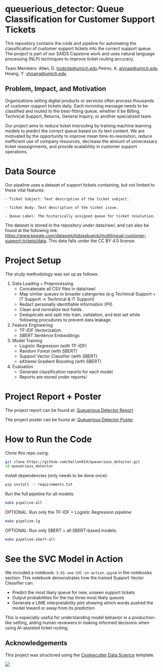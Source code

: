 # queuerious_detector: Queue Classification for Customer Support Tickets

This repository contains the code and pipeline for automating the classification of customer support tickets into the correct support queue. The project is part of our SAIDS Capstone work and uses natural language processing (NLP) techniques to improve ticket routing accuracy. 

Team Members: 
Allen, D.      toobrite@umich.edu
Petrov, A.     alynap@umich.edu
Hoang, Y.      yhoang@umich.edu

## Problem, Impact, and Motivation
Organizations selling digital products or services often process thousands of customer-support tickets daily. Each incoming message needs to be classified and routed to the best-fitting queue, whether it be Billing, Technical Support, Returns, General Inquiry, or another specialized team. 

Our project aims to reduce ticket misrouting by training machine learning models to predict the correct queue based on its text content. We are motivated by the opportunity to improve mean time-to-resolution, reduce inefficient use of company resources, decrease the amount of unnecessary ticket reassignments, and provide scalabilitiy in customer support operations. 

# Data Source
Our pipeline uses a dataset of support tickets containing, but not limited to these vital features:

    - Ticket Subject: Text description of the ticket subject.

    - Ticket Body: Text description of the ticket issue.

    - Queue Label: The historically assigned queue for ticket resolution.

The dataset is stored in the repository under data/raw/, and can also be found at the following link: https://www.kaggle.com/datasets/tobiasbueck/multilingual-customer-support-tickets/data. This data falls under the CC BY 4.0 license. 

# Project Setup
The study methodology was set up as follows: 
1. Data Loading + Preprocessing
    - Concatenate all CSV files in data/raw/
    - Map similar queues to broader catergories (e.g Technical Support + IT Support → Technical & IT Support)
    - Redact personally identifiable information (PII).
    - Clean and normalize text fields.
    - Deduplicate and split into train, validation, and test set while following    procudures to prevent data leakage.
2. Feature Engineering
    - TF-IDF Vectorization
    - SBERT Sentence Embeddings
3. Model Training
    - Logistic Regression (with TF-IDF)
    - Random Forest (with SBERT)
    - Support Vector Classifier (with SBERT)
    - eXtreme Gradient Boosting (with SBERT)
4. Evaluation
    - Generate classification reports for each model
    - Reports are stored under reports/

# Project Report + Poster
The project report can be found at: [Queuerious Detector Report](https://toobrightideas.medium.com/querious-detector-using-ai-to-assist-with-support-queue-ticket-assignment-98c4dbc08e21)

The project poster can be found at: [Queuerious Detector Poster](https://drive.google.com/file/d/1ocw1dFYbfPDnF-3UuoxvRmwP2QtKVx-n/view?usp=sharing)

# How to Run the Code
Clone this repo using:
```bash
git clone https://github.com/dallen014/queuerious_detector.git
cd queuerious_detector
```

Install dependencies (only needs to be done once):
```bash
pip install -r requirements.txt
```

Run the full pipeline for all models:
```bash
make pipeline-all
```

OPTIONAL: Run only the TF-IDF + Logistic Regression pipeline:
```bash
make pipeline-lg
```

OPTIONAL: Run only SBERT + all SBERT-based models:
```bash
make pipeline-sbert-all
```
# See the SVC Model in Action
We included a notebook: `3.01-see-SVC-in-action.ipynb` in the notebooks section. This notebook demonstrates how the trained Support Vector Classifier can:

- Predict the most likely queue for new, unseen support tickets
- Output probabilities for the top three most likely queues
- Generate a LIME interpretability plot showing which words pushed the model toward or away from its prediction

This is especially useful for understanding model behavior in a production-like setting, aiding human reviewers in making informed decisions when using AI-assisted ticket routing.


## Acknowledgements

This project was structured using the [Cookiecutter Data Science](https://cookiecutter-data-science.drivendata.org/) template.

<a target="_blank" href="https://cookiecutter-data-science.drivendata.org/">
    <img src="https://img.shields.io/badge/CCDS-Project%20template-328F97?logo=cookiecutter" />
</a>

